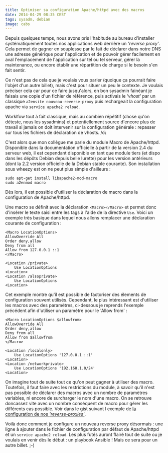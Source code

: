 ```yaml
---
title: Optimiser sa configuration Apache/httpd avec des macros
date: 2014-04-29 08:35 CEST
tags: sysadm, debian
image: cabs
---
```

Depuis quelques temps, nous avons pris l'habitude au bureau d'installer systématiquement toutes nos applications web derrière un *'reverse proxy'*. Cela permet de gagner en souplesse par le fait de déclarer dans notre DNS une adresse générique pour l'application et de pouvoir gérer facilement en aval l'emplacement de l'application sur tel ou tel serveur, gérer la maintenance, ou encore établir une répartition de charge si le besoin s'en fait sentir.

Ce n'est pas de cela que je voulais vous parler (quoique ça pourrait faire l'objet d'un autre billet), mais c'est pour situer un peu le contexte. Je voulais préciser cela car pour ce faire jusqu'alors, en bon sysadmin fainéant je faisais une copie d'un fichier de référence, puis activais le *'vhost'* par un classique `a2ensite nouveau-reverse-proxy` puis rechargeait la configuration apache via `service apache2 reload`.

Worklfow tout à fait classique, mais au combien répétitif (chose qu'on déteste, nous les sysadmins) et potentiellement source d'encore plus de travail si jamais on doit intervenir sur la configuration générale : repasser sur tous les fichiers de déclaration de vhosts. /o\

C'est alors que mon collègue me parle du module Macro de Apache/httpd. Disponible dans la documentation officielle à partir de la version 2.4 du serveur web, il est cependant disponible en tant que module tiers (et dispo dans les dépôts Debian depuis belle lurette) pour les version antérieurs (dont la 2.2 version officielle de la Debian stable courante). Son installation sous wheezy est on ne peut plus simple d'ailleurs :

    sudo apt-get install libapache2-mod-macro
    sudo a2enmod macro

Dès lors, il est possible d'utiliser la déclaration de macro dans la configuration de Apache/httpd.

Une macro se définit avec la déclaration `<Macro></Macro>` et permet donc d'insérer le texte saisi entre les tags à l'aide de la directive `Use`. Voici un exemple très basique dans lequel nous allons remplacer une déclaration courante de configuration :

    <Macro LocationOptions>
    AllowOverride All
    Order deny,allow
    Deny from all
    Allow from 127.0.0.1 ::1
    </Macro>

    <Location /private>
        Use LocationOptions
    <Location>
    <Location /alsoprivate>
        Use LocationOptions
    <Location>

Cet exemple montre qu'il est possible de factoriser des élements de configuration souvent utilisés. Cependant, le plus intéressant est d'utiliser les macros avec des paramètres, ci-dessous je reprends l'exemple précédent afin d'utiliser un paramètre pour le 'Allow from' :

    <Macro LocationOptions $allowfrom>
    AllowOverride All
    Order deny,allow
    Deny from all
    Allow from $allowfrom
    </Macro>

    <Location /localonly>
        Use LocationOptions '127.0.0.1 ::1'
    <Location>
    <Location /networkprivate>
        Use LocationOptions '192.168.1.0/24'
    <Location>

On imagine tout de suite tout ce qu'on peut gagner à utiliser des macro. Toutefois, il faut faire avec les restrictions du module, à savoir qu'il n'est pas possible de déclarer des macros avec un nombre de paramètres variables, ni encore de surcharger le nom d'une macro. On se retrouve doncassez vite avec un nombre conséquent de macro pour gérer les différents cas possible. Voir dans le gist suivant l exemple de [la configuration de nos *'reverse-proxies'*](https://gist.github.com/bobmaerten/11393514).

Voilà donc comment je configure un nouveau reverse proxy désormais : une ligne à ajouter dans le fichier de configuration par défaut de Apache/httpd et un `service apache2 reload`. Les plus futés auront flairé tout de suite ou je voulais en venir dès le début : un playbook Ansible ! Mais ce sera pour un autre billet. ;-)
